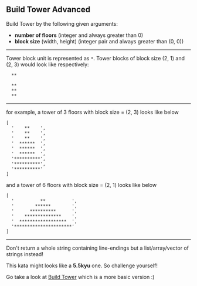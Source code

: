 Build Tower Advanced
---

Build Tower by the following given arguments:<br>
* __number of floors__ (integer and always greater than 0)<br>
* __block size__ (width, height) (integer pair and always greater than (0, 0))

***
Tower block unit is represented as `*`. Tower blocks of block size (2, 1) and (2, 3) would look like respectively:
```
  **
```
```
  **
  **
  **
```
***
for example, a tower of 3 floors with block size = (2, 3) looks like below
```
[
  '    **    ',
  '    **    ',
  '    **    ',
  '  ******  ',
  '  ******  ',
  '  ******  ',
  '**********',
  '**********',
  '**********'
]
```
and a tower of 6 floors with block size = (2, 1) looks like below
```
[
  '          **          ', 
  '        ******        ', 
  '      **********      ', 
  '    **************    ', 
  '  ******************  ', 
  '**********************'
]
```
***

Don't return a whole string containing line-endings but a list/array/vector of strings instead!

This kata might looks like a __5.5kyu__ one. So challenge yourself!




Go take a look at [Build Tower](https://www.codewars.com/kata/576757b1df89ecf5bd00073b) which is a more basic version :)